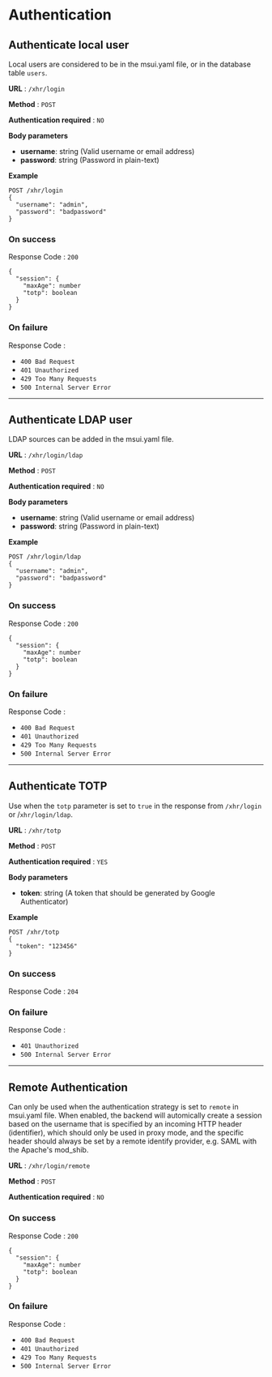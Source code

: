 # Authentication

<a name="authlocal"></a>

## Authenticate local user

Local users are considered to be in the msui.yaml file, or in the database table `users`.

**URL** : `/xhr/login`

**Method** : `POST`

**Authentication required** : `NO`

**Body parameters**

- **username**: string (Valid username or email address)
- **password**: string (Password in plain-text)

**Example**

```
POST /xhr/login
{
  "username": "admin",
  "password": "badpassword"
}
```

### On success

Response Code : `200`

```
{
  "session": {
    "maxAge": number
    "totp": boolean
  }
}
```

### On failure

Response Code :

- `400 Bad Request`
- `401 Unauthorized`
- `429 Too Many Requests`
- `500 Internal Server Error`

---

<a name="authldap"></a>

## Authenticate LDAP user

LDAP sources can be added in the msui.yaml file.

**URL** : `/xhr/login/ldap`

**Method** : `POST`

**Authentication required** : `NO`

**Body parameters**

- **username**: string (Valid username or email address)
- **password**: string (Password in plain-text)

**Example**

```
POST /xhr/login/ldap
{
  "username": "admin",
  "password": "badpassword"
}
```

### On success

Response Code : `200`

```
{
  "session": {
    "maxAge": number
    "totp": boolean
  }
}
```

### On failure

Response Code :

- `400 Bad Request`
- `401 Unauthorized`
- `429 Too Many Requests`
- `500 Internal Server Error`

---

<a name="authtotp"></a>

## Authenticate TOTP

Use when the `totp` parameter is set to `true` in the response from `/xhr/login` or /`xhr/login/ldap`.

**URL** : `/xhr/totp`

**Method** : `POST`

**Authentication required** : `YES`

**Body parameters**

- **token**: string (A token that should be generated by Google Authenticator)

**Example**

```
POST /xhr/totp
{
  "token": "123456"
}
```

### On success

Response Code : `204`

### On failure

Response Code :

- `401 Unauthorized`
- `500 Internal Server Error`

---

<a name="authremote"></a>

## Remote Authentication

Can only be used when the authentication strategy is set to `remote` in msui.yaml file. When enabled, the backend will automically create a session based on the username that is specified by an incoming HTTP header (identifier), which should only be used in proxy mode, and the specific header should always be set by a remote identify provider, e.g. SAML with the Apache's mod_shib.

**URL** : `/xhr/login/remote`

**Method** : `POST`

**Authentication required** : `NO`

### On success

Response Code : `200`

```
{
  "session": {
    "maxAge": number
    "totp": boolean
  }
}
```

### On failure

Response Code :

- `400 Bad Request`
- `401 Unauthorized`
- `429 Too Many Requests`
- `500 Internal Server Error`
